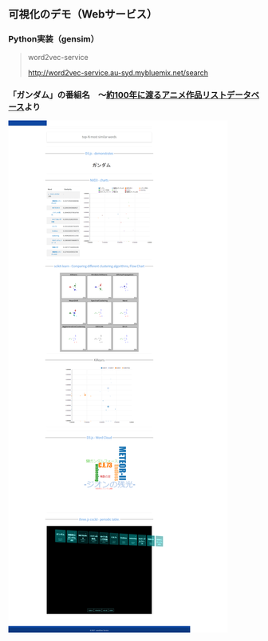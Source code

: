## 可視化のデモ（Webサービス）

### Python実装（gensim）

> word2vec-service
>
> http://word2vec-service.au-syd.mybluemix.net/search

### 「ガンダム」の番組名　～[約100年に渡るアニメ作品リストデータベース](https://anilogia.github.io/animedb/)より

<img src="./images/most_similar_gandam.png" align="center">

